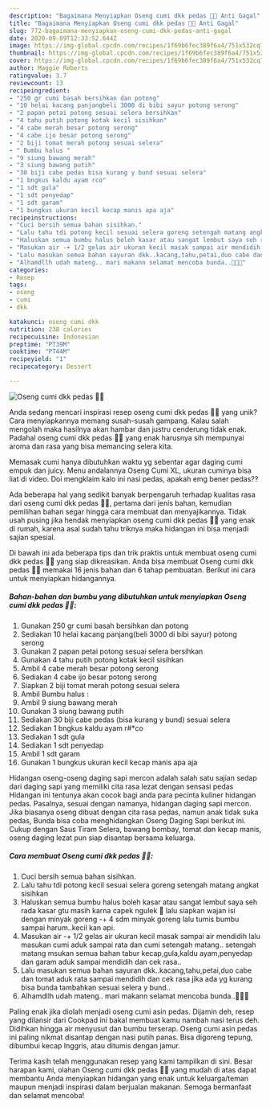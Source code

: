 ```yaml
---
description: "Bagaimana Menyiapkan Oseng cumi dkk pedas 🤤🤤 Anti Gagal"
title: "Bagaimana Menyiapkan Oseng cumi dkk pedas 🤤🤤 Anti Gagal"
slug: 772-bagaimana-menyiapkan-oseng-cumi-dkk-pedas-anti-gagal
date: 2020-09-09T12:33:52.644Z
image: https://img-global.cpcdn.com/recipes/1f69b6fec389f6a4/751x532cq70/oseng-cumi-dkk-pedas-🤤🤤-foto-resep-utama.jpg
thumbnail: https://img-global.cpcdn.com/recipes/1f69b6fec389f6a4/751x532cq70/oseng-cumi-dkk-pedas-🤤🤤-foto-resep-utama.jpg
cover: https://img-global.cpcdn.com/recipes/1f69b6fec389f6a4/751x532cq70/oseng-cumi-dkk-pedas-🤤🤤-foto-resep-utama.jpg
author: Maggie Roberts
ratingvalue: 3.7
reviewcount: 13
recipeingredient:
- "250 gr cumi basah bersihkan dan potong"
- "10 helai kacang panjangbeli 3000 di bibi sayur potong serong"
- "2 papan petai potong sesuai selera bersihkan"
- "4 tahu putih potong kotak kecil sisihkan"
- "4 cabe merah besar potong serong"
- "4 cabe ijo besar potong serong"
- "2 biji tomat merah potong sesuai selera"
- " Bumbu halus "
- "9 siung bawang merah"
- "3 siung bawang putih"
- "30 biji cabe pedas bisa kurang y bund sesuai selera"
- "1 bngkus kaldu ayam rco"
- "1 sdt gula"
- "1 sdt penyedap"
- "1 sdt garam"
- "1 bungkus ukuran kecil kecap manis apa aja"
recipeinstructions:
- "Cuci bersih semua bahan sisihkan."
- "Lalu tahu tdi potong kecil sesuai selera goreng setengah matang angkat sisihkan"
- "Haluskan semua bumbu halus boleh kasar atau sangat lembut saya seh rada kasar gtu masih karna capek ngulek 🤫 lalu siapkan wajan isi dengan minyak goreng -+ 4 sdm minyak goreng lalu tumis bumbu sampai harum..kecil kan api."
- "Masukan air -+ 1/2 gelas air ukuran kecil masak sampai air mendidih lalu masukan cumi aduk sampai rata dan cumi setengah matang.. setengah matang msukan semua bahan tabur kecap,gula,kaldu ayam,penyedap dan garam aduk sampai mendidih dan cek rasa.."
- "Lalu masukan semua bahan sayuran dkk..kacang,tahu,petai,duo cabe dan tomat aduk rata sampai mendidih dan cek rasa jika ada yg kurang bisa bunda tambahkan sesuai selera y bund.."
- "Alhamdllh udah mateng.. mari makann selamat mencoba bunda..👩‍🍳🙋"
categories:
- Resep
tags:
- oseng
- cumi
- dkk

katakunci: oseng cumi dkk 
nutrition: 238 calories
recipecuisine: Indonesian
preptime: "PT39M"
cooktime: "PT44M"
recipeyield: "1"
recipecategory: Dessert

---
```



![Oseng cumi dkk pedas 🤤🤤](https://img-global.cpcdn.com/recipes/1f69b6fec389f6a4/751x532cq70/oseng-cumi-dkk-pedas-🤤🤤-foto-resep-utama.jpg)

Anda sedang mencari inspirasi resep oseng cumi dkk pedas 🤤🤤 yang unik? Cara menyiapkannya memang susah-susah gampang. Kalau salah mengolah maka hasilnya akan hambar dan justru cenderung tidak enak. Padahal oseng cumi dkk pedas 🤤🤤 yang enak harusnya sih mempunyai aroma dan rasa yang bisa memancing selera kita.

Memasak cumi hanya dibutuhkan waktu yg sebentar agar daging cumi empuk dan juicy. Menu andalannya Oseng Cumi XL, ukuran cuminya bisa liat di video. Doi mengklaim kalo ini nasi pedas, apakah emg bener pedas??

Ada beberapa hal yang sedikit banyak berpengaruh terhadap kualitas rasa dari oseng cumi dkk pedas 🤤🤤, pertama dari jenis bahan, kemudian pemilihan bahan segar hingga cara membuat dan menyajikannya. Tidak usah pusing jika hendak menyiapkan oseng cumi dkk pedas 🤤🤤 yang enak di rumah, karena asal sudah tahu triknya maka hidangan ini bisa menjadi sajian spesial.


Di bawah ini ada beberapa tips dan trik praktis untuk membuat oseng cumi dkk pedas 🤤🤤 yang siap dikreasikan. Anda bisa membuat Oseng cumi dkk pedas 🤤🤤 memakai 16 jenis bahan dan 6 tahap pembuatan. Berikut ini cara untuk menyiapkan hidangannya.

<!--inarticleads1-->

##### Bahan-bahan dan bumbu yang dibutuhkan untuk menyiapkan Oseng cumi dkk pedas 🤤🤤:

1. Gunakan 250 gr cumi basah bersihkan dan potong
1. Sediakan 10 helai kacang panjang(beli 3000 di bibi sayur) potong serong
1. Gunakan 2 papan petai potong sesuai selera bersihkan
1. Gunakan 4 tahu putih potong kotak kecil sisihkan
1. Ambil 4 cabe merah besar potong serong
1. Sediakan 4 cabe ijo besar potong serong
1. Siapkan 2 biji tomat merah potong sesuai selera
1. Ambil  Bumbu halus :
1. Ambil 9 siung bawang merah
1. Gunakan 3 siung bawang putih
1. Sediakan 30 biji cabe pedas (bisa kurang y bund) sesuai selera
1. Sediakan 1 bngkus kaldu ayam r#*co
1. Sediakan 1 sdt gula
1. Sediakan 1 sdt penyedap
1. Ambil 1 sdt garam
1. Gunakan 1 bungkus ukuran kecil kecap manis apa aja


Hidangan oseng-oseng daging sapi mercon adalah salah satu sajian sedap dari daging sapi yang memiliki cita rasa lezat dengan sensasi pedas Hidangan ini tentunya akan cocok bagi anda para pecinta kuliner hidangan pedas. Pasalnya, sesuai dengan namanya, hidangan daging sapi mercon. Jika biasanya oseng dibuat dengan cita rasa pedas, namun anak tidak suka pedas, Bunda bisa coba menghidangkan Oseng Daging Sapi berikut ini. Cukup dengan Saus Tiram Selera, bawang bombay, tomat dan kecap manis, oseng daging lezat pun siap disantap bersama keluarga. 

<!--inarticleads2-->

##### Cara membuat Oseng cumi dkk pedas 🤤🤤:

1. Cuci bersih semua bahan sisihkan.
1. Lalu tahu tdi potong kecil sesuai selera goreng setengah matang angkat sisihkan
1. Haluskan semua bumbu halus boleh kasar atau sangat lembut saya seh rada kasar gtu masih karna capek ngulek 🤫 lalu siapkan wajan isi dengan minyak goreng -+ 4 sdm minyak goreng lalu tumis bumbu sampai harum..kecil kan api.
1. Masukan air -+ 1/2 gelas air ukuran kecil masak sampai air mendidih lalu masukan cumi aduk sampai rata dan cumi setengah matang.. setengah matang msukan semua bahan tabur kecap,gula,kaldu ayam,penyedap dan garam aduk sampai mendidih dan cek rasa..
1. Lalu masukan semua bahan sayuran dkk..kacang,tahu,petai,duo cabe dan tomat aduk rata sampai mendidih dan cek rasa jika ada yg kurang bisa bunda tambahkan sesuai selera y bund..
1. Alhamdllh udah mateng.. mari makann selamat mencoba bunda..👩‍🍳🙋


Paling enak jika diolah menjadi oseng cumi asin pedas. Dijamin deh, resep yang dilansir dari Cookpad ini bakal membuat kamu nambah nasi terus deh. Didihkan hingga air menyusut dan bumbu terserap. Oseng cumi asin pedas ini paling nikmat disantap dengan nasi putih panas. Bisa digoreng tepung, dibumbui kecap Inggris, atau ditumis dengan jamur. 

Terima kasih telah menggunakan resep yang kami tampilkan di sini. Besar harapan kami, olahan Oseng cumi dkk pedas 🤤🤤 yang mudah di atas dapat membantu Anda menyiapkan hidangan yang enak untuk keluarga/teman maupun menjadi inspirasi dalam berjualan makanan. Semoga bermanfaat dan selamat mencoba!
